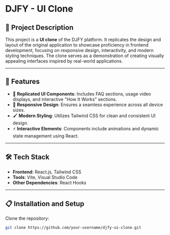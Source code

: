 # DJFY - UI Clone

## 📜 Project Description
This project is a **UI clone** of the DJFY platform. It replicates the design and layout of the original application to showcase proficiency in frontend development, focusing on responsive design, interactivity, and modern styling techniques. The clone serves as a demonstration of creating visually appealing interfaces inspired by real-world applications.

---

## 🌟 Features
- 🎨 **Replicated UI Components**: Includes FAQ sections, usage video displays, and interactive "How It Works" sections.
- 📱 **Responsive Design**: Ensures a seamless experience across all device sizes.
- 🖌️ **Modern Styling**: Utilizes Tailwind CSS for clean and consistent UI design.
- ⚡ **Interactive Elements**: Components include animations and dynamic state management using React.


---

## 🛠 Tech Stack
- **Frontend**: React.js, Tailwind CSS
- **Tools**: Vite, Visual Studio Code
- **Other Dependencies**: React Hooks

---

## 📋 Installation and Setup
 Clone the repository:
   ```bash
   git clone https://github.com/your-username/djfy-ui-clone.git
